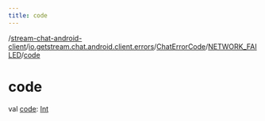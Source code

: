 ```yaml
---
title: code
---
```

/[stream-chat-android-client](../../../index.md)/[io.getstream.chat.android.client.errors](../../index.md)/[ChatErrorCode](../index.md)/[NETWORK_FAILED](index.md)/[code](code.md)  
  
  
  
# code  
val [code](code.md): [Int](https://kotlinlang.org/api/latest/jvm/stdlib/kotlin/-int/index.html)
